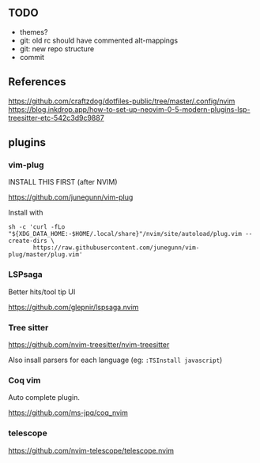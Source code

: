 ## TODO

* themes?
* git: old rc should have commented alt-mappings
* git: new repo structure 
* commit

## References

https://github.com/craftzdog/dotfiles-public/tree/master/.config/nvim
https://blog.inkdrop.app/how-to-set-up-neovim-0-5-modern-plugins-lsp-treesitter-etc-542c3d9c9887

## plugins

### vim-plug

INSTALL THIS FIRST (after NVIM)

https://github.com/junegunn/vim-plug

Install with 
```
sh -c 'curl -fLo "${XDG_DATA_HOME:-$HOME/.local/share}"/nvim/site/autoload/plug.vim --create-dirs \
       https://raw.githubusercontent.com/junegunn/vim-plug/master/plug.vim'
```

### LSPsaga

Better hits/tool tip UI

https://github.com/glepnir/lspsaga.nvim

### Tree sitter

https://github.com/nvim-treesitter/nvim-treesitter

Also insall parsers for each language (eg: `:TSInstall javascript`)

### Coq vim

Auto complete plugin.

https://github.com/ms-jpq/coq_nvim

### telescope

https://github.com/nvim-telescope/telescope.nvim

